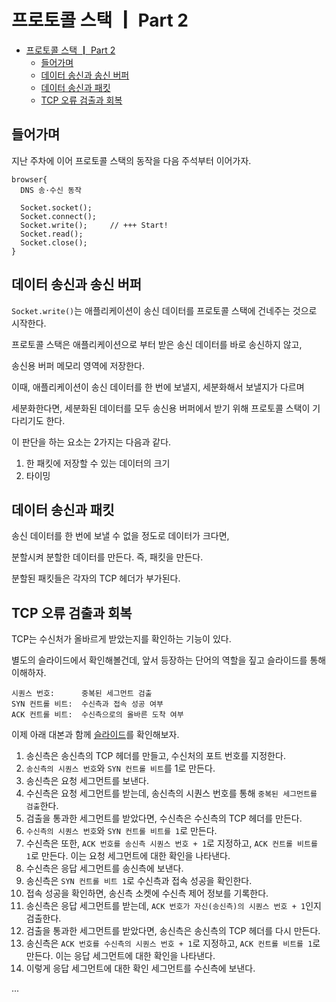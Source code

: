# 프로토콜 스택 ┃ Part 2

- [프로토콜 스택 ┃ Part 2](#프로토콜-스택--part-2)
  - [들어가며](#들어가며)
  - [데이터 송신과 송신 버퍼](#데이터-송신과-송신-버퍼)
  - [데이터 송신과 패킷](#데이터-송신과-패킷)
  - [TCP 오류 검출과 회복](#tcp-오류-검출과-회복)

## 들어가며

지난 주차에 이어 프로토콜 스택의 동작을 다음 주석부터 이어가자.

```
browser{
  DNS 송·수신 동작

  Socket.socket();  
  Socket.connect(); 
  Socket.write();     // +++ Start!
  Socket.read();
  Socket.close();
}
```

## 데이터 송신과 송신 버퍼

`Socket.write()`는 애플리케이션이 송신 데이터를 프로토콜 스택에 건네주는 것으로 시작한다.

프로토콜 스택은 애플리케이션으로 부터 받은 송신 데이터를 바로 송신하지 않고,

송신용 버퍼 메모리 영역에 저장한다.

이때, 애플리케이션이 송신 데이터를 한 번에 보낼지, 세분화해서 보낼지가 다르며

세분화한다면, 세분화된 데이터를 모두 송신용 버퍼에서 받기 위해 프로토콜 스택이 기다리기도 한다.

이 판단을 하는 요소는 2가지는 다음과 같다.

1. 한 패킷에 저장할 수 있는 데이터의 크기
2. 타이밍

## 데이터 송신과 패킷

송신 데이터를 한 번에 보낼 수 없을 정도로 데이터가 크다면,

분할시켜 분할한 데이터를 만든다. 즉, 패킷을 만든다.

분할된 패킷들은 각자의 TCP 헤더가 부가된다.

## TCP 오류 검출과 회복

TCP는 수신처가 올바르게 받았는지를 확인하는 기능이 있다.

별도의 슬라이드에서 확인해볼건데, 앞서 등장하는 단어의 역할을 짚고 슬라이드를 통해 이해하자.

    시퀀스 번호:      중복된 세그먼트 검출
    SYN 컨트롤 비트:  수신측과 접속 성공 여부
    ACK 컨트롤 비트:  수신측으로의 올바른 도착 여부

이제 아래 대본과 함께 [슬라이드](https://slides.com/kimyongki/deck-2ebcd7/embed)를 확인해보자.

1. 송신측은 송신측의 TCP 헤더를 만들고, 수신처의 포트 번호를 지정한다.
2. `송신측의 시퀀스 번호`와 `SYN 컨트롤 비트`를 1로 만든다.
3. 송신측은 요청 세그먼트를 보낸다.
4. 수신측은 요청 세그먼트를 받는데, 송신측의 시퀀스 번호를 통해 `중복된 세그먼트를 검출`한다.
5. 검출을 통과한 세그먼트를 받았다면, 수신측은 수신측의 TCP 헤더를 만든다.
6. `수신측의 시퀀스 번호`와 `SYN 컨트롤 비트를 1`로 만든다. 
7. 수신측은 또한, `ACK 번호를 송신측 시퀀스 번호 + 1`로 지정하고, `ACK 컨트롤 비트를 1`로 만든다. 이는 요청 세그먼트에 대한 확인을 나타낸다.
8. 수신측은 응답 세그먼트를 송신측에 보낸다.
9. 송신측은 `SYN 컨트롤 비트 1`로 수신측과 접속 성공을 확인한다.
10. 접속 성공을 확인하면, 송신측 소켓에 수신측 제어 정보를 기록한다.
11. 송신측은 응답 세그먼트를 받는데, `ACK 번호가 자신(송신측)의 시퀀스 번호 + 1`인지 검출한다.
12. 검출을 통과한 세그먼트를 받았다면, 송신측은 송신측의 TCP 헤더를 다시 만든다. 
13. 송신측은 `ACK 번호를 수신측의 시퀀스 번호 + 1`로 지정하고, `ACK 컨트롤 비트를 1`로 만든다. 이는 응답 세그먼트에 대한 확인을 나타낸다.
14. 이렇게 응답 세그먼트에 대한 확인 세그먼트를 수신측에 보낸다.

...
